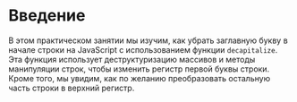 # Введение

В этом практическом занятии мы изучим, как убрать заглавную букву в начале строки на JavaScript с использованием функции `decapitalize`. Эта функция использует деструктуризацию массивов и методы манипуляции строк, чтобы изменить регистр первой буквы строки. Кроме того, мы увидим, как по желанию преобразовать остальную часть строки в верхний регистр.
